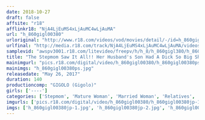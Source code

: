 ```yaml
---
date: 2018-10-27
draft: false
affsite: "r18"
afflinkr18: "NjA4LjEuMS4xLjAuMC4wLjAuMA"
url: "h_860gigl00380"
urloriginal: "http://www.r18.com/videos/vod/movies/detail/-/id=h_860gigl00380"
urlfinal: "http://media.r18.com/track/NjA4LjEuMS4xLjAuMC4wLjAuMA/videos/vod/movies/detail/-/id=h_860gigl00380"
samplevid: "awspv3001.r18.com/litevideo/freepv/h/h_8/h_860gigl380/h_860gigl380_dmb_w.mp4"
title: "The Stepmom Saw It All!! Her Husband's Son Had A Dick So Big She Just Couldn't Resist..."
mainimgurl: "pics.r18.com/digital/video/h_860gigl00380/h_860gigl00380ps.jpg"
mainimgs: "h_860gigl00380ps.jpg"
releasedate: "May 26, 2017"
duration: 140
productioncomp: "GIGOLO (Gigolo)"
girls: ['----']
categories: ['Stepmom', 'Mature Woman', 'Married Woman', 'Relatives', 'Variety', 'Creampie', 'Hi-Def']
imgurls: ['pics.r18.com/digital/video/h_860gigl00380/h_860gigl00380jp-1.jpg', 'pics.r18.com/digital/video/h_860gigl00380/h_860gigl00380jp-2.jpg', 'pics.r18.com/digital/video/h_860gigl00380/h_860gigl00380jp-3.jpg', 'pics.r18.com/digital/video/h_860gigl00380/h_860gigl00380jp-4.jpg', 'pics.r18.com/digital/video/h_860gigl00380/h_860gigl00380jp-5.jpg', 'pics.r18.com/digital/video/h_860gigl00380/h_860gigl00380jp-6.jpg', 'pics.r18.com/digital/video/h_860gigl00380/h_860gigl00380jp-7.jpg', 'pics.r18.com/digital/video/h_860gigl00380/h_860gigl00380jp-8.jpg', 'pics.r18.com/digital/video/h_860gigl00380/h_860gigl00380jp-9.jpg', 'pics.r18.com/digital/video/h_860gigl00380/h_860gigl00380jp-10.jpg', 'pics.r18.com/digital/video/h_860gigl00380/h_860gigl00380jp-11.jpg', 'pics.r18.com/digital/video/h_860gigl00380/h_860gigl00380jp-12.jpg', 'pics.r18.com/digital/video/h_860gigl00380/h_860gigl00380jp-13.jpg', 'pics.r18.com/digital/video/h_860gigl00380/h_860gigl00380jp-14.jpg', 'pics.r18.com/digital/video/h_860gigl00380/h_860gigl00380jp-15.jpg', 'pics.r18.com/digital/video/h_860gigl00380/h_860gigl00380jp-16.jpg', 'pics.r18.com/digital/video/h_860gigl00380/h_860gigl00380jp-17.jpg', 'pics.r18.com/digital/video/h_860gigl00380/h_860gigl00380jp-18.jpg', 'pics.r18.com/digital/video/h_860gigl00380/h_860gigl00380jp-19.jpg', 'pics.r18.com/digital/video/h_860gigl00380/h_860gigl00380jp-20.jpg']
imgs: ['h_860gigl00380jp-1.jpg', 'h_860gigl00380jp-2.jpg', 'h_860gigl00380jp-3.jpg', 'h_860gigl00380jp-4.jpg', 'h_860gigl00380jp-5.jpg', 'h_860gigl00380jp-6.jpg', 'h_860gigl00380jp-7.jpg', 'h_860gigl00380jp-8.jpg', 'h_860gigl00380jp-9.jpg', 'h_860gigl00380jp-10.jpg', 'h_860gigl00380jp-11.jpg', 'h_860gigl00380jp-12.jpg', 'h_860gigl00380jp-13.jpg', 'h_860gigl00380jp-14.jpg', 'h_860gigl00380jp-15.jpg', 'h_860gigl00380jp-16.jpg', 'h_860gigl00380jp-17.jpg', 'h_860gigl00380jp-18.jpg', 'h_860gigl00380jp-19.jpg', 'h_860gigl00380jp-20.jpg']
---
```

